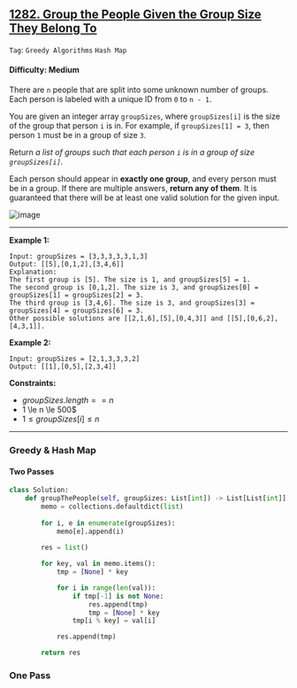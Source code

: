 ## [1282. Group the People Given the Group Size They Belong To](https://leetcode.com/problems/group-the-people-given-the-group-size-they-belong-to)

```Tag```: ```Greedy Algorithms``` ```Hash Map```

#### Difficulty: Medium

There are ```n``` people that are split into some unknown number of groups. Each person is labeled with a unique ID from ```0``` to ```n - 1```.

You are given an integer array ```groupSizes```, where ```groupSizes[i]``` is the size of the group that person ```i``` is in. For example, if ```groupSizes[1] = 3```, then person ```1``` must be in a group of size ```3```.

Return _a list of groups such that each person ```i``` is in a group of size ```groupSizes[i]```_.

Each person should appear in __exactly one group__, and every person must be in a group. If there are multiple answers, __return any of them__. It is guaranteed that there will be at least one valid solution for the given input.

![image](https://github.com/quananhle/Python/assets/35042430/d09ea538-2f54-447d-87f6-11daadbee2a6)

---

__Example 1:__
```
Input: groupSizes = [3,3,3,3,3,1,3]
Output: [[5],[0,1,2],[3,4,6]]
Explanation: 
The first group is [5]. The size is 1, and groupSizes[5] = 1.
The second group is [0,1,2]. The size is 3, and groupSizes[0] = groupSizes[1] = groupSizes[2] = 3.
The third group is [3,4,6]. The size is 3, and groupSizes[3] = groupSizes[4] = groupSizes[6] = 3.
Other possible solutions are [[2,1,6],[5],[0,4,3]] and [[5],[0,6,2],[4,3,1]].
```

__Example 2:__
```
Input: groupSizes = [2,1,3,3,3,2]
Output: [[1],[0,5],[2,3,4]]
```

__Constraints:__

- $groupSizes.length == n$
- 1 \le n \le 500$
- $1 \le groupSizes[i] \le n$

---

### Greedy & Hash Map

#### Two Passes

```Python
class Solution:
    def groupThePeople(self, groupSizes: List[int]) -> List[List[int]]:
        memo = collections.defaultdict(list)
        
        for i, e in enumerate(groupSizes):
            memo[e].append(i)
        
        res = list()

        for key, val in memo.items():
            tmp = [None] * key

            for i in range(len(val)):
                if tmp[-1] is not None:
                    res.append(tmp)
                    tmp = [None] * key
                tmp[i % key] = val[i]

            res.append(tmp)

        return res
```

### One Pass

```Python

```
